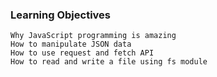 ### Learning Objectives
	Why JavaScript programming is amazing
	How to manipulate JSON data
	How to use request and fetch API
	How to read and write a file using fs module
